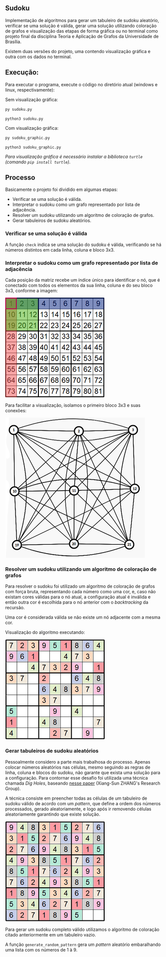 ## Sudoku

Implementação de algoritmos para gerar um tabuleiro de sudoku aleatório, verificar se uma solução é válida, gerar uma solução utilizando coloração de grafos e visualização das etapas de forma gráfica ou no terminal como projeto final da disciplina Teoria e Aplicação de Grafos da Universidade de Brasília.

Existem duas versões do projeto, uma contendo visualização gráfica e outra com os dados no terminal.

## Execução:

Para executar o programa, execute o código no diretório atual (windows e linux, respectivamente):

Sem visualização gráfica:
```
py sudoku.py
```

```
python3 sudoku.py
```

Com visualização gráfica:
```
py sudoku_graphic.py
```

```
python3 sudoku_graphic.py
```
_Para visualização gráfica é necessário instalar a biblioteca `turtle` (comando `pip install turtle`)._

## Processo

Basicamente o projeto foi dividido em algumas etapas:

- Verificar se uma solução é válida.
- Interpretar o sudoku como um grafo representado por lista de adjacência.
- Resolver um sudoku utilizando um algoritmo de coloração de grafos.
- Gerar tabuleiros de sudoku aleatórios.

### Verificar se uma solução é válida

A função `check` indica se uma solução do sudoku é válida, verificando se há números distintos em cada linha, coluna e bloco 3x3.

### Interpretar o sudoku como um grafo representado por lista de adjacência

Cada posição da matriz recebe um índice único para identificar o nó, que é conectado com todos os elementos da sua linha, coluna e do seu bloco 3x3, conforme a imagem:

![Arestas do elemento 1 na lista de adjacência](./assets/sudoku_conexoes_lista_de_adjacencia.png)

Para facilitar a visualização, isolamos o primeiro bloco 3x3 e suas conexões:

![Bloco 3x3 isolado representado por lista de adjacência](./assets/bloco_3x3_lista_de_adjacencia.png)

### Resolver um sudoku utilizando um algoritmo de coloração de grafos

Para resolver o sudoku foi utilizado um algoritmo de coloração de grafos com força bruta, representando cada número como uma cor, e, caso não existam cores válidas para o nó atual, a configuração atual é inválida e então outra cor é escolhida para o nó anterior com o _backtracking_ da recursão.

Uma cor é considerada válida se não existe um nó adjacente com a mesma cor.

Visualização do algoritmo executando:

![Algoritmo de coloração sendo executado](./assets/gerando_solução_sudoku.gif)

### Gerar tabuleiros de sudoku aleatórios

Pessoalmente considero a parte mais trabalhosa do processo. Apenas colocar números aleatórios nas células, mesmo seguindo as regras de linha, coluna e blocos do sudoku, não garante que exista uma solução para a configuração. Para contornar esse desafio foi utilizada uma técnica chamada _Dig Holes_, baseando [nesse paper](http://zhangroup.aporc.org/images/files/Paper_3485.pdf) (Xiang-Sun ZHANG's Research Group).

A técnica consiste em preencher todas as células de um tabuleiro de sudoku válido de acordo com um _pattern_, que define a ordem dos números processados, gerado aleatoriamente, e logo após ir removendo células aleatoriamente garantindo que existe solução.

![Exemplo do algoritmo gerando um tabuleiro de sudoku com solução](./assets/gerando_sudoku.gif)

Para gerar um sudoku completo válido utilizamos o algoritmo de coloração citado anteriormente em um tabuleiro vazio.

A função `generate_random_pattern` gera um _pattern_ aleatório embaralhando uma lista com os números de 1 à 9.
